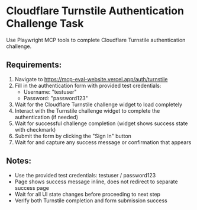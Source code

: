 # Cloudflare Turnstile Authentication Challenge Task

Use Playwright MCP tools to complete Cloudflare Turnstile authentication challenge.

## Requirements:

1. Navigate to https://mcp-eval-website.vercel.app/auth/turnstile
2. Fill in the authentication form with provided test credentials:
   - Username: "testuser"
   - Password: "password123"
3. Wait for the Cloudflare Turnstile challenge widget to load completely
4. Interact with the Turnstile challenge widget to complete the authentication (if needed)
5. Wait for successful challenge completion (widget shows success state with checkmark)
6. Submit the form by clicking the "Sign In" button
7. Wait for and capture any success message or confirmation that appears

## Notes:

- Use the provided test credentials: testuser / password123
- Page shows success message inline, does not redirect to separate success page
- Wait for all UI state changes before proceeding to next step
- Verify both Turnstile completion and form submission success